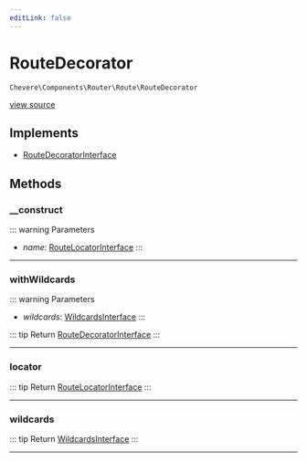 ```yaml
---
editLink: false
---
```


# RouteDecorator

`Chevere\Components\Router\Route\RouteDecorator`

[view source](https://github.com/chevere/chevere/blob/master/src/Chevere/Components/Router/Route/RouteDecorator.php)

## Implements

- [RouteDecoratorInterface](../../../Interfaces/Router/Route/RouteDecoratorInterface.md)

## Methods

### __construct

::: warning Parameters
- *name*: [RouteLocatorInterface](../../../Interfaces/Router/Route/RouteLocatorInterface.md)
:::

---

### withWildcards

::: warning Parameters
- *wildcards*: [WildcardsInterface](../../../Interfaces/Router/Route/WildcardsInterface.md)
:::

::: tip Return
[RouteDecoratorInterface](../../../Interfaces/Router/Route/RouteDecoratorInterface.md)
:::

---

### locator

::: tip Return
[RouteLocatorInterface](../../../Interfaces/Router/Route/RouteLocatorInterface.md)
:::

---

### wildcards

::: tip Return
[WildcardsInterface](../../../Interfaces/Router/Route/WildcardsInterface.md)
:::

---
